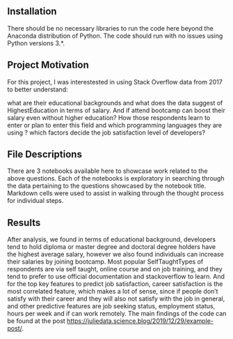 ## Installation

There should be no necessary libraries to run the code here beyond the Anaconda distribution of Python. The code should run with no issues using Python versions 3.*.

## Project Motivation
For this project, I was interestested in using Stack Overflow data from 2017 to better understand:

what are their educational backgrounds and what does the data suggest of HighestEducation in terms of salary. And if attend bootcamp can boost their salary even without higher education? How those respondents learn to enter or plan to enter this field and which programming languages they are using ?  which factors decide the job satisfaction level of developers?

## File Descriptions
There are 3 notebooks available here to showcase work related to the above questions. Each of the notebooks is exploratory in searching through the data pertaining to the questions showcased by the notebook title. Markdown cells were used to assist in walking through the thought process for individual steps.


## Results
After analysis, we found in terms of educational background, developers tend to hold diploma or master degree and doctoral degree holders have the highest average salary, however we also found individuals can increase their salaries by joining bootcamp. Most popular SelfTaughtTypes of respondents are via self taught, online course and on job training, and they tend to prefer to use official documentation and stackoverflow to learn. And for the top key features to predict job satisfaction, career satisfaction is the most correlated feature, which makes a lot of sense, since if people don’t satisfy with their career and they will also not satisfy with the job in general, and other predictive features are job seeking status, employment status, hours per week and if can work remotely. 
The main findings of the code can be found at the post https://juliedata.science.blog/2019/12/29/example-post/.
